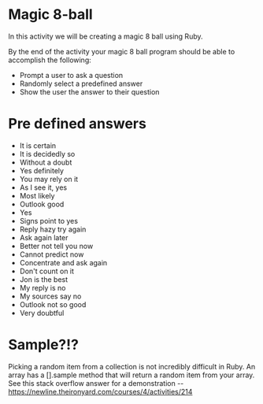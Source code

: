 # Magic 8-ball
In this activity we will be creating a magic 8 ball using Ruby.

By the end of the activity your magic 8 ball program should be able to accomplish the following:

- Prompt a user to ask a question
- Randomly select a predefined answer
- Show the user the answer to their question

# Pre defined answers
- It is certain
- It is decidedly so
- Without a doubt
- Yes definitely
- You may rely on it
- As I see it, yes
- Most likely
- Outlook good
- Yes
- Signs point to yes
- Reply hazy try again
- Ask again later
- Better not tell you now
- Cannot predict now
- Concentrate and ask again
- Don't count on it
- Jon is the best
- My reply is no
- My sources say no
- Outlook not so good
- Very doubtful

# Sample?!?
Picking a random item from a collection is not incredibly difficult in Ruby. An array has a [].sample method that will return a random item from your array. See this stack overflow answer for a demonstration  -- https://newline.theironyard.com/courses/4/activities/214
